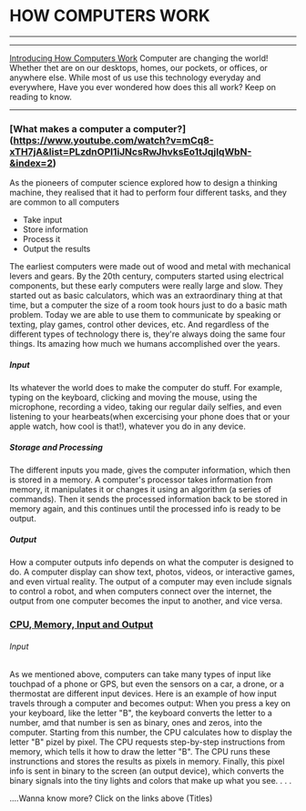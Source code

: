 # HOW COMPUTERS WORK
---
---

[Introducing How Computers Work](https://www.youtube.com/watch?v=OAx_6-wdslM&list=PLzdnOPI1iJNcsRwJhvksEo1tJqjIqWbN-&index=1)
Computer are changing the world! 
Whether thet are on our desktops, homes, our pockets, or offices, or anywhere else. While most of us use this technology everyday and everywhere, Have you ever wondered how does this all work? Keep on reading to know.

----

### [What makes a computer a computer?] (https://www.youtube.com/watch?v=mCq8-xTH7jA&list=PLzdnOPI1iJNcsRwJhvksEo1tJqjIqWbN-&index=2)

As the pioneers of computer science explored how to design a thinking machine, they realised that it had to perform four different tasks, and they are common to all computers
- Take input
- Store information
- Process it
- Output the results


The earliest computers were made out of wood and metal with mechanical levers and gears. By the 20th century, computers started using electrical components, but these early computers were really large and slow. They started out as basic calculators, which was an extraordinary thing at that time, but a computer the size of a room took hours just to do a basic math problem.
Today we are able to use them to communicate by speaking or texting, play games, control other devices, etc. And regardless of the different types of technology there is, they're always doing the same four things.
Its amazing how much we humans accomplished over the years.

##### Input
 Its whatever the world does to make the computer do stuff. For example, typing on the keyboard, clicking and moving the mouse, using the microphone, recording a video, taking our regular daily selfies, and even listening to your hearbeats(when excercising your phone does that or your apple watch, how cool is that!), whatever you do in any device.

 ##### Storage and Processing
 The different inputs you made, gives the computer information, which then is stored in a memory.
 A computer's processor takes information from memory, it manipulates it or changes it using an algorithm (a series of commands). Then it sends the processed information back to be stored in memory again, and this continues until the processed info is ready to be output.

 ##### Output
 How a computer outputs info depends on what the computer is designed to do. A computer display can show text, photos, videos, or interactive games, and even virtual reality. The output of a computer may even include signals to control a robot, and when computers connect over the internet, the output from one computer becomes the input to another, and vice versa. 





### [CPU, Memory, Input and Output](https://www.youtube.com/watch?v=DKGZlaPlVLY&list=PLzdnOPI1iJNcsRwJhvksEo1tJqjIqWbN-&index=5)


###### Input
As we mentioned above, computers can take many types of input like touchpad of a phone or GPS, but even the sensors on a car, a drone, or a thermostat are different input devices.
Here is an example of how input travels through a computer and becomes output:
When you press a key on your keyboard, like the letter "B", the keyboard converts the letter to a number, amd that number is sen as binary, ones and zeros, into the computer.
Starting from this number, the CPU calculates how to display the letter "B" pizel by pixel.
The CPU requests step-by-step instructions from memory, which tells it how to draw the letter "B".
The CPU runs these instrunctions and stores the results as pixels in memory.
Finally, this pixel info is sent in binary to the screen (an output device), which converts the binary signals into the tiny lights and colors that make up what you see.
.
.
.

....Wanna know more? Click on the links above (Titles)





